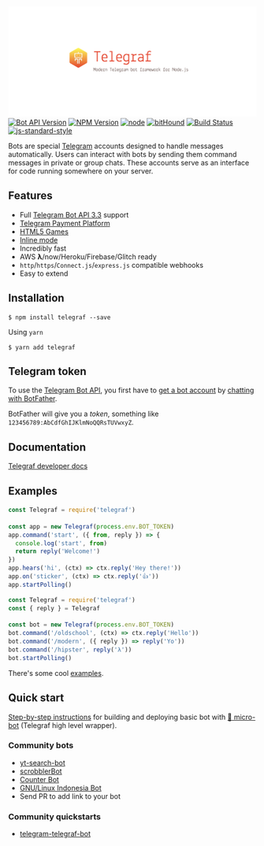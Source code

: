 ![Telegraf](docs/header.png)
[![Bot API Version](https://img.shields.io/badge/Bot%20API-v3.2-f36caf.svg?style=flat-square)](https://core.telegram.org/bots/api)
[![NPM Version](https://img.shields.io/npm/v/telegraf.svg?style=flat-square)](https://www.npmjs.com/package/telegraf)
[![node](https://img.shields.io/node/v/telegraf.svg?style=flat-square)](https://www.npmjs.com/package/telegraf)
[![bitHound](https://img.shields.io/bithound/code/github/telegraf/telegraf.svg?style=flat-square)](https://www.bithound.io/github/telegraf/telegraf)
[![Build Status](https://img.shields.io/travis/telegraf/telegraf.svg?branch=master&style=flat-square)](https://travis-ci.org/telegraf/telegraf)
[![js-standard-style](https://img.shields.io/badge/code%20style-standard-brightgreen.svg?style=flat-square)](http://standardjs.com/)

Bots are special [Telegram](https://telegram.org) accounts designed to handle messages automatically. 
Users can interact with bots by sending them command messages in private or group chats. 
These accounts serve as an interface for code running somewhere on your server.

## Features

- Full [Telegram Bot API 3.3](https://core.telegram.org/bots/api) support
- [Telegram Payment Platform](https://telegram.org/blog/payments)
- [HTML5 Games](https://core.telegram.org/bots/api#games)
- [Inline mode](https://core.telegram.org/bots/api#inline-mode)
- Incredibly fast
- AWS **λ**/now/Heroku/Firebase/Glitch ready
- `http`/`https`/`Connect.js`/`express.js` compatible webhooks
- Easy to extend

## Installation

```
$ npm install telegraf --save
```

Using `yarn`
```
$ yarn add telegraf
```

## Telegram token

To use the [Telegram Bot API](https://core.telegram.org/bots/api), 
you first have to [get a bot account](https://core.telegram.org/bots) 
by [chatting with BotFather](https://core.telegram.org/bots#6-botfather).

BotFather will give you a *token*, something like `123456789:AbCdfGhIJKlmNoQQRsTUVwxyZ`.

## Documentation

[Telegraf developer docs](http://telegraf.js.org)

## Examples
  
```js
const Telegraf = require('telegraf')

const app = new Telegraf(process.env.BOT_TOKEN)
app.command('start', ({ from, reply }) => {
  console.log('start', from)
  return reply('Welcome!')
})
app.hears('hi', (ctx) => ctx.reply('Hey there!'))
app.on('sticker', (ctx) => ctx.reply('👍'))
app.startPolling()
```

```js
const Telegraf = require('telegraf')
const { reply } = Telegraf

const bot = new Telegraf(process.env.BOT_TOKEN)
bot.command('/oldschool', (ctx) => ctx.reply('Hello'))
bot.command('/modern', ({ reply }) => reply('Yo'))
bot.command('/hipster', reply('λ'))
bot.startPolling()
```

There's some cool [examples](https://github.com/telegraf/telegraf/tree/master/examples).

## Quick start

[Step-by-step instructions](https://github.com/telegraf/micro-bot) for building and deploying basic bot with [🤖 micro-bot](https://github.com/telegraf/micro-bot) (Telegraf high level wrapper).

### Community bots
* [yt-search-bot](https://github.com/Finalgalaxy/yt-search-bot)
* [scrobblerBot](https://github.com/drvirtuozov/scrobblerBot)
* [Counter Bot](https://github.com/leodj/telegram-counter-bot)
* [GNU/Linux Indonesia Bot](https://github.com/bgli/bglibot-js)
* Send PR to add link to your bot

### Community quickstarts
* [telegram-telegraf-bot](https://github.com/Finalgalaxy/telegram-telegraf-bot)
